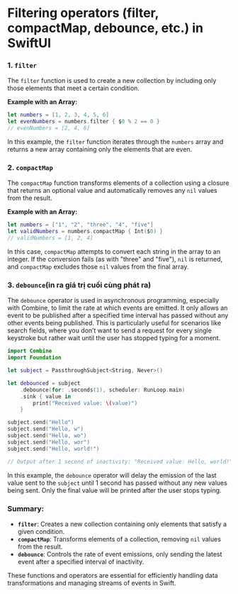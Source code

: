 #  Filtering operators (filter, compactMap, debounce, etc.) in SwiftUI

### 1. `filter`

The `filter` function is used to create a new collection by including only those elements that meet a certain condition.

**Example with an Array:**

```swift
let numbers = [1, 2, 3, 4, 5, 6]
let evenNumbers = numbers.filter { $0 % 2 == 0 }
// evenNumbers = [2, 4, 6]
```

In this example, the `filter` function iterates through the `numbers` array and returns a new array containing only the elements that are even.

### 2. `compactMap`

The `compactMap` function transforms elements of a collection using a closure that returns an optional value and automatically removes any `nil` values from the result.

**Example with an Array:**

```swift
let numbers = ["1", "2", "three", "4", "five"]
let validNumbers = numbers.compactMap { Int($0) }
// validNumbers = [1, 2, 4]
```

In this case, `compactMap` attempts to convert each string in the array to an integer. If the conversion fails (as with "three" and "five"), `nil` is returned, and `compactMap` excludes those `nil` values from the final array.

### 3. `debounce`(in ra giá trị cuối cùng phát ra)

The `debounce` operator is used in asynchronous programming, especially with Combine, to limit the rate at which events are emitted. It only allows an event to be published after a specified time interval has passed without any other events being published. This is particularly useful for scenarios like search fields, where you don’t want to send a request for every single keystroke but rather wait until the user has stopped typing for a moment.

```swift
import Combine
import Foundation

let subject = PassthroughSubject<String, Never>()

let debounced = subject
    .debounce(for: .seconds(1), scheduler: RunLoop.main)
    .sink { value in
        print("Received value: \(value)")
    }

subject.send("Hello")
subject.send("Hello, w")
subject.send("Hello, wo")
subject.send("Hello, wor")
subject.send("Hello, world!")

// Output after 1 second of inactivity: "Received value: Hello, world!"
```

In this example, the `debounce` operator will delay the emission of the last value sent to the `subject` until 1 second has passed without any new values being sent. Only the final value will be printed after the user stops typing.

### Summary:

- **`filter`**: Creates a new collection containing only elements that satisfy a given condition.
- **`compactMap`**: Transforms elements of a collection, removing `nil` values from the result.
- **`debounce`**: Controls the rate of event emissions, only sending the latest event after a specified interval of inactivity.

These functions and operators are essential for efficiently handling data transformations and managing streams of events in Swift.
